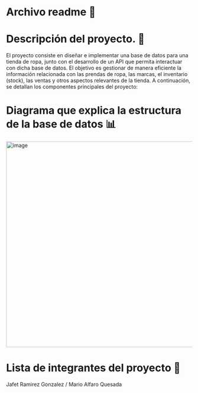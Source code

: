 # Archivo readme :file_folder:
# Descripción del proyecto. :memo:

El proyecto consiste en diseñar e implementar una base de datos para una tienda de ropa, junto con el desarrollo de un API que permita interactuar con dicha base de datos. El objetivo es gestionar de manera eficiente la información relacionada con las prendas de ropa, las marcas, el inventario (stock), las ventas y otros aspectos relevantes de la tienda. A continuación, se detallan los componentes principales del proyecto:


# Diagrama que explica la estructura de la base de datos :bar_chart:

<img width="558" alt="image" src="https://github.com/user-attachments/assets/d01f3daa-492d-48c6-b27d-3961f0d0f663" />


# Lista de integrantes del proyecto :pushpin:

Jafet Ramirez Gonzalez /
Mario Alfaro Quesada
